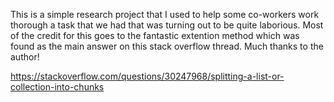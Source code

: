 This is a simple research project that I used to help some co-workers work thorough a task that we had that was turning out to be quite laborious. Most of the credit for this goes to the fantastic extention method which was found as the main answer on this stack overflow thread. Much thanks to the author!

https://stackoverflow.com/questions/30247968/splitting-a-list-or-collection-into-chunks
